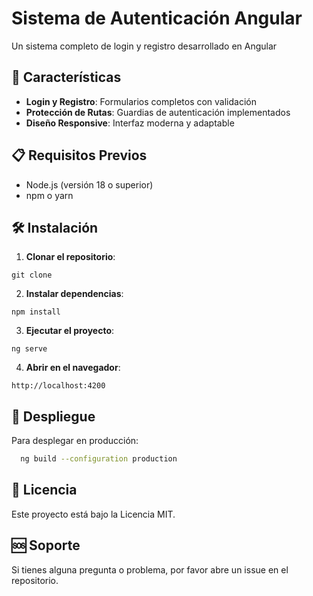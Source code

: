 # Sistema de Autenticación Angular

Un sistema completo de login y registro desarrollado en Angular 

## 🚀 Características

- **Login y Registro**: Formularios completos con validación
- **Protección de Rutas**: Guardias de autenticación implementados
- **Diseño Responsive**: Interfaz moderna y adaptable

## 📋 Requisitos Previos

- Node.js (versión 18 o superior)
- npm o yarn

## 🛠️ Instalación

1. **Clonar el repositorio**:
```
git clone 
```

2. **Instalar dependencias**:
```
npm install
```

3. **Ejecutar el proyecto**:
```
ng serve
```

4. **Abrir en el navegador**:
```
http://localhost:4200
```

## 🚀 Despliegue

Para desplegar en producción:

```bash
  ng build --configuration production
```

## 📄 Licencia

Este proyecto está bajo la Licencia MIT.

## 🆘 Soporte

Si tienes alguna pregunta o problema, por favor abre un issue en el repositorio.